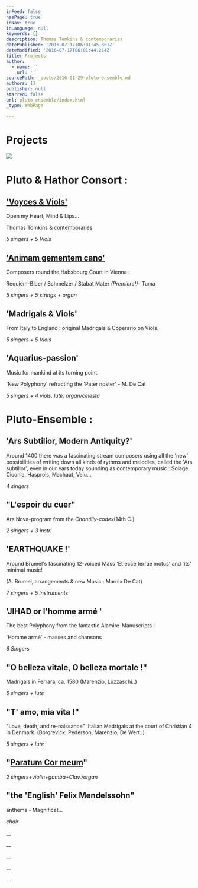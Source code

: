 ```yaml
---
inFeed: false
hasPage: true
inNav: true
inLanguage: null
keywords: []
description: Thomas Tomkins & contemporaries
datePublished: '2016-07-17T06:01:45.301Z'
dateModified: '2016-07-17T06:01:44.214Z'
title: Projects
author:
  - name: ''
    url: ''
sourcePath: _posts/2016-01-29-pluto-ensemble.md
authors: []
publisher: null
starred: false
url: pluto-ensemble/index.html
_type: WebPage

---
```

# Projects
![](https://the-grid-user-content.s3-us-west-2.amazonaws.com/74aa79d1-1c37-4d2e-a2bc-8581f8285d3a.jpg)

# Pluto & Hathor Consort :

## ['Voyces & Viols'][0]

Open my Heart, Mind & Lips...

Thomas Tomkins & contemporaries

_5 singers + 5 Viols_

## ['Animam gementem cano'][0]

Composers round the Habsbourg Court in Vienna :

Requiem-Biber / Schmelzer / Stabat Mater _(Premiere!)_- Tuma

_5 singers + 5 strings + organ_

## 'Madrigals & Viols'

From Italy to England : original Madrigals & Coperario on Viols.

_5 singers + 5 Viols_

## 'Aquarius-passion'

Music for mankind at its turning point.

'New Polyphony' refracting the 'Pater noster' - M. De Cat

_5 singers + 4 viols, lute, organ/celesta_

# Pluto-Ensemble :

## 'Ars Subtilior, Modern Antiquity?'

Around 1400 there was a fascinating stream composers using all the 'new' possibilities of writing down all kinds of rythms and melodies, called the 'Ars subtilior', even in our ears today sounding as contemporary music : Solage, Ciconia, Hasprois, Machaut, Velu...

_4 singers_

## "L'espoir du cuer" 

Ars Nova-program from the _Chantilly-codex_(14th C.)

_2 singers + 3 instr._

## 'EARTHQUAKE !'

Around Brumel's fascinating 12-voiced Mass 'Et ecce terrae motus' and 'its' minimal music!

(A. Brumel, arrangements & new Music : Marnix De Cat)

_7 singers + 5 instruments_

## 'JIHAD or l'homme armé '

The best Polyphony from the fantastic Alamire-Manuscripts :

'Homme armé' - masses and chansons

_6 Singers_

## "O belleza vitale, O belleza mortale !" 

Madrigals in Ferrara, ca. 1580 (Marenzio, Luzzaschi..)

_5 singers + lute_

## "T' amo, mia vita !"

"Love, death, and re-naissance" 'Italian Madrigals at the court of Christian 4 in Denmark. (Borgrevick, Pederson, Marenzio, De Wert..)

_5 singers + lute_

## "[Paratum Cor meum][1]"

_2 singers+violin+gamba+Clav./organ_

## "the 'English' Felix Mendelssohn" 

anthems - Magnificat...

_choir_

__

__

__

__

__

[0]: https://thegrid.ai/pluto-ensemble/program-info/
[1]: null